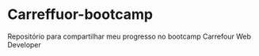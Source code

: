 # Carreffuor-bootcamp
Repositório para compartilhar meu progresso no bootcamp Carrefour Web Developer
